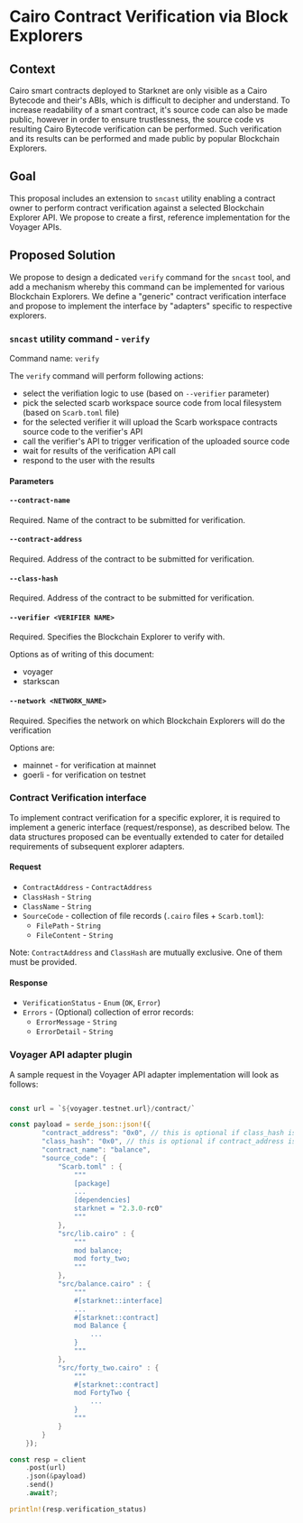 # Cairo Contract Verification via Block Explorers

## Context

Cairo smart contracts deployed to Starknet are only visible as a Cairo Bytecode and their's ABIs, which is difficult to decipher and understand. To increase readability of a smart contract, it's source code can also be made public, however in order to ensure trustlessness, the source code vs resulting Cairo Bytecode verification can be performed. Such verification and its results can be performed and made public by popular Blockchain Explorers.

## Goal

This proposal includes an extension to `sncast` utility enabling a contract owner to perform contract verification against a selected Blockchain Explorer API. We propose to create a first, reference implementation for the Voyager APIs.

## Proposed Solution

We propose to design a dedicated `verify` command for the `sncast` tool, and add a mechanism whereby this command can be implemented for various Blockchain Explorers. We define a "generic" contract verification interface and propose to implement the interface by "adapters" specific to respective explorers. 

### `sncast` utility command - `verify`

Command name: `verify`

The `verify` command will perform following actions:
- select the verifiation logic to use (based on `--verifier` parameter)
- pick the selected scarb workspace source code from local filesystem (based on `Scarb.toml` file)
- for the selected verifier it will upload the Scarb workspace contracts source code to the verifier's API
- call the verifier's API to trigger verification of the uploaded source code
- wait for results of the verification API call
- respond to the user with the results 

#### Parameters

#### `--contract-name`

Required.
Name of the contract to be submitted for verification.

#### `--contract-address`

Required.
Address of the contract to be submitted for verification.

#### `--class-hash`

Required.
Address of the contract to be submitted for verification.

#### `--verifier <VERIFIER NAME>`

Required.
Specifies the Blockchain Explorer to verify with.  

Options as of writing of this document: 
 - voyager
 - starkscan

#### `--network <NETWORK_NAME>`

Required.
Specifies the network on which Blockchain Explorers will do the verification

Options are:
 - mainnet - for verification at mainnet
 - goerli -  for verification on testnet

### Contract Verification interface

To implement contract verification for a specific explorer, it is required to implement a generic interface (request/response), as described below. The data structures proposed can be eventually extended to cater for detailed requirements of subsequent explorer adapters.

#### Request

- `ContractAddress` - `ContractAddress`
- `ClassHash` - `String`
- `ClassName` - `String`
- `SourceCode` - collection of file records (`.cairo` files  + `Scarb.toml`):
  - `FilePath` - `String`
  - `FileContent` - `String`

Note: `ContractAddress` and `ClassHash` are mutually exclusive. One of them must be provided.

#### Response

- `VerificationStatus` - `Enum` (`OK`, `Error`)
- `Errors` - (Optional) collection of error records:
  - `ErrorMessage` - `String`
  - `ErrorDetail` - `String`

### Voyager API adapter plugin

A sample request in the Voyager API adapter implementation will look as follows: 
```rust

const url = `${voyager.testnet.url}/contract/`

const payload = serde_json::json!({
        "contract_address": "0x0", // this is optional if class_hash is provided
        "class_hash": "0x0", // this is optional if contract_address is provided
        "contract_name": "balance",
        "source_code": {
            "Scarb.toml" : {
                """
                [package]
                ...
                [dependencies]
                starknet = "2.3.0-rc0"
                """
            },
            "src/lib.cairo" : {
                """
                mod balance;
                mod forty_two;
                """
            },
            "src/balance.cairo" : {
                """
                #[starknet::interface]
                ...
                #[starknet::contract]
                mod Balance {
                    ...
                }
                """
            },
            "src/forty_two.cairo" : {
                """
                #[starknet::contract]
                mod FortyTwo {
                    ...
                }
                """
            }
        }
    });

const resp = client
    .post(url)
    .json(&payload)
    .send()
    .await?;

println!(resp.verification_status)
```
